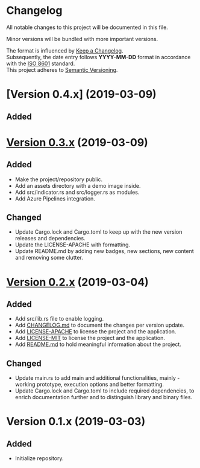 # Changelog
All notable changes to this project will be documented in this file.

Minor versions will be bundled with more important versions.

The format is influenced by [Keep a Changelog](https://keepachangelog.com/en/1.0.0/). <br>
Subsequently, the date entry follows **YYYY-MM-DD** format  in accordance with the [ISO 8601](https://www.iso.org/iso-8601-date-and-time-format.html) standard. <br>
This project adheres to [Semantic Versioning](https://semver.org/spec/v2.0.0.html).

# [Version 0.4.x] (2019-03-09)
## Added

# [Version 0.3.x] (2019-03-09)
## Added
* Make the project/repository public.
* Add an assets directory with a demo image inside.
* Add src/indicator.rs and src/logger.rs as modules.
* Add Azure Pipelines integration.

## Changed
* Update Cargo.lock and Cargo.toml to keep up with the new version releases and dependencies.
* Update the LICENSE-APACHE with formatting.
* Update README.md by adding new badges, new sections, new content and removing some clutter.

# [Version 0.2.x] (2019-03-04)
## Added
* Add src/lib.rs file to enable logging.
* Add [CHANGELOG.md](CHANGELOG.md "Project's CHANGELOG.md file") to document the changes per version update.
* Add [LICENSE-APACHE](LICENSE-APACHE "Project's LICENSE-APACHE file") to license the project and the application.
* Add [LICENSE-MIT](LICENSE-MIT "Project's LICENSE-MIT file") to license the project and the application.
* Add [README.md](README.md "Project's README.md file") to hold meaningful information about the project.

## Changed
* Update main<span></span>.rs to add main and additional functionalities, mainly - working prototype, execution options and better formatting.
* Update Cargo.lock and Cargo.toml to include required dependencies, to enrich documentation further and to distinguish library and binary files.

# Version 0.1.x (2019-03-03)
## Added
* Initialize repository.

[Version 0.3.x]: https://github.com/0rganic/cli-timer/compare/49d4a0e..a7af660
[Version 0.3.x]: https://github.com/0rganic/cli-timer/compare/9d9193c..49d4a0e
[Version 0.2.x]: https://github.com/0rganic/cli-timer/compare/4f20db0..9d9193c